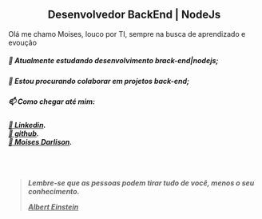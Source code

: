 <h2 align="center"> 
	Desenvolvedor BackEnd | NodeJs
</h2>
 <p> Olá me chamo Moises, louco por TI, sempre na busca de aprendizado e evoução <p>

<h5>🌱 Atualmente estudando desenvolvimento brack-end|nodejs;<h5>
<h5>👯 Estou procurando colaborar em projetos back-end;<h5>
<h5>📫 Como chegar até mim:<h5>
<a href="https://www.linkedin.com/in/moises-darlison/">🔗 Linkedin</a>.<br/>
<a href="https://github.com/MoisesDarlison/MoisesDarlison/">🔗 github</a>.<br/>
<a href="mailto:moisesdarlison91@gmail.com">📧 Moises Darlison</a>.<br/>
<br/>  <br/>  <br/>
  
<blockquote cite=Albert Einstein>
  <p> Lembre-se que as pessoas podem tirar tudo de você, menos o seu conhecimento.</p>
  <u>Albert Einstein</u>
</blockquote>




<!--
**MoisesDarlison/MoisesDarlison** is a ✨ _special_ ✨ repository because its `README.md` (this file) appears on your GitHub profile.

Here are some ideas to get you started:

- 🔭 I’m currently working on 
- 🌱 I’m currently learning ...
- 👯 I’m looking to collaborate on ...
- 🤔 I’m looking for help with ...
- 💬 Ask me about ...
- 📫 How to reach me: ...
- 😄 Pronouns: ...
- ⚡ Fun fact: ...
-->

